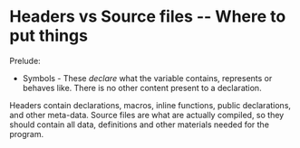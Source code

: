 # Headers vs Source files -- Where to put things

Prelude:
- Symbols - These  _declare_  what the variable contains, represents or behaves like. There is no other content present to a declaration.

Headers contain declarations, macros, inline functions, public declarations, and other meta-data.
Source files are what are actually compiled, so they should contain all data, definitions and other materials needed for the program.